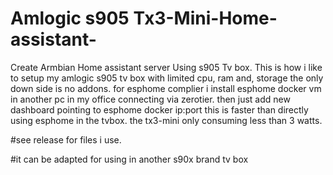 # Amlogic s905 Tx3-Mini-Home-assistant-
Create Armbian Home assistant server Using s905 Tv box. 
This is how i like to setup my amlogic s905 tv box with limited cpu, ram and, storage
the only down side is no addons. 
for esphome complier i install esphome docker vm in another pc in my office connecting via zerotier.
then just add new dashboard pointing to esphome docker ip:port this is faster than directly using esphome in the tvbox.
the tx3-mini only consuming less than 3 watts.

#see release for files i use.

#it can be adapted for using in another s90x brand tv box

